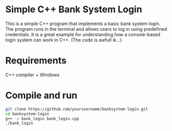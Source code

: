 # Simple C++ Bank System Login

This is a simple C++ program that implements a basic bank system login. The program runs in the terminal and allows users to log in using predefined credentials. It is a great example for understanding how a console-based login system can work in C++. (The code is awfull ik...)
#  Requirements
C++ compiler + Windows
#  Compile and run
```bash
git clone https://github.com/yourusername/banksystem-login.git
cd banksystem-login
g++ -o bank_login bank_login.cpp
./bank_login
